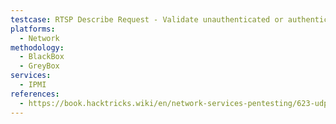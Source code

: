 ```yaml
---
testcase: RTSP Describe Request - Validate unauthenticated or authenticated access by sending a properly formatted DESCRIBE request and checking for "200 OK" (unauthenticated) or "401 Unauthorized" (auth required)
platforms: 
  - Network
methodology: 
  - BlackBox
  - GreyBox
services:
  - IPMI
references:
  - https://book.hacktricks.wiki/en/network-services-pentesting/623-udp-ipmi.html
---
```

